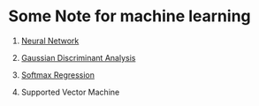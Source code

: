 # Some Note for machine learning

1. [Neural Network](index.html?md=neural_network.md)

2. [Gaussian Discriminant Analysis](index.html?md=GDA.md)

3. [Softmax Regression](index.html?md=softmax_regression.md)

4. Supported Vector Machine
